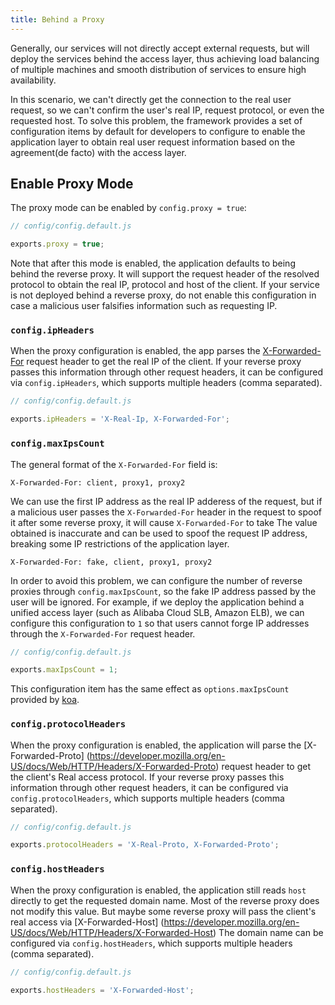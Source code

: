 ```yaml
---
title: Behind a Proxy
---
```


Generally, our services will not directly accept external requests, but will deploy the services behind the access layer, thus achieving load balancing of multiple machines and smooth distribution of services to ensure high availability.

In this scenario, we can't directly get the connection to the real user request, so we can't confirm the user's real IP, request protocol, or even the requested host. To solve this problem, the framework provides a set of configuration items by default for developers to configure to enable the application layer to obtain real user request information based on the agreement(de facto) with the access layer.

## Enable Proxy Mode

The proxy mode can be enabled by `config.proxy = true`:

```js
// config/config.default.js

exports.proxy = true;
```

Note that after this mode is enabled, the application defaults to being behind the reverse proxy. It will support the request header of the resolved protocol to obtain the real IP, protocol and host of the client. If your service is not deployed behind a reverse proxy, do not enable this configuration in case a malicious user falsifies information such as requesting IP.

### `config.ipHeaders`

When the proxy configuration is enabled, the app parses the [X-Forwarded-For](https://en.wikipedia.org/wiki/X-Forwarded-For) request header to get the real IP of the client. If your reverse proxy passes this information through other request headers, it can be configured via `config.ipHeaders`, which supports multiple headers (comma separated).

```js
// config/config.default.js

exports.ipHeaders = 'X-Real-Ip, X-Forwarded-For';
```

### `config.maxIpsCount`

The general format of the `X-Forwarded-For` field is:

```
X-Forwarded-For: client, proxy1, proxy2
```

We can use the first IP address as the real IP adderess of the request, but if a malicious user passes the `X-Forwarded-For` header in the request to spoof it after some reverse proxy, it will cause `X-Forwarded-For` to take The value obtained is inaccurate and can be used to spoof the request IP address, breaking some IP restrictions of the application layer.

```
X-Forwarded-For: fake, client, proxy1, proxy2
```

In order to avoid this problem, we can configure the number of reverse proxies through `config.maxIpsCount`, so the fake IP address passed by the user will be ignored. For example, if we deploy the application behind a unified access layer (such as Alibaba Cloud SLB, Amazon ELB), we can configure this configuration to `1` so that users cannot forge IP addresses through the `X-Forwarded-For` request header.

```js
// config/config.default.js

exports.maxIpsCount = 1;
```

This configuration item has the same effect as `options.maxIpsCount` provided by [koa](https://github.com/koajs/koa/blob/master/docs/api/request.md#requestips).

### `config.protocolHeaders`

When the proxy configuration is enabled, the application will parse the [X-Forwarded-Proto] (https://developer.mozilla.org/en-US/docs/Web/HTTP/Headers/X-Forwarded-Proto) request header to get the client's Real access protocol. If your reverse proxy passes this information through other request headers, it can be configured via `config.protocolHeaders`, which supports multiple headers (comma separated).

```js
// config/config.default.js

exports.protocolHeaders = 'X-Real-Proto, X-Forwarded-Proto';
```

### `config.hostHeaders`

When the proxy configuration is enabled, the application still reads `host` directly to get the requested domain name. Most of the reverse proxy does not modify this value. But maybe some reverse proxy will pass the client's real access via [X-Forwarded-Host] (https://developer.mozilla.org/en-US/docs/Web/HTTP/Headers/X-Forwarded-Host) The domain name can be configured via `config.hostHeaders`, which supports multiple headers (comma separated).

```js
// config/config.default.js

exports.hostHeaders = 'X-Forwarded-Host';
```

